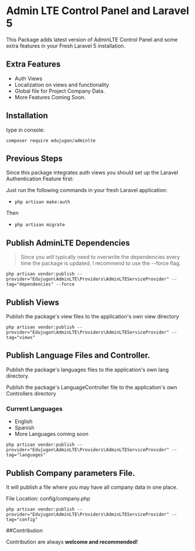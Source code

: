 # Admin LTE Control Panel and Laravel 5

This Package adds latest version of AdminLTE Control Panel and some extra features in your Fresh Laravel 5 installation.

## Extra Features

*   Auth Views
*   Localization on views and functionality
*   Global file for Project Company Data.
*   More Features Coming Soon.

## Installation

type in console:
```
composer require edujugon/adminlte
```


## Previous Steps

Since this package integrates auth views you should set up the Laravel Authentication Feature first:

Just run the following commands in your fresh Laravel application:

*   `php artisan make:auth` 

Then 

*   `php artisan migrate`


## Publish AdminLTE Dependencies

>Since you will typically need to overwrite the dependencies every time the package is updated, I recommend to use the --force flag.


```
php artisan vendor:publish --provider="Edujugon\AdminLTE\Providers\AdminLTEServiceProvider" --tag="dependencies" --force
```

## Publish Views

Publish the package's view files to the application's own view directory

```
php artisan vendor:publish --provider="Edujugon\AdminLTE\Providers\AdminLTEServiceProvider" --tag="views"
```

## Publish Language Files and Controller.

Publish the package's languages files to the application's own lang directory.

Publish the package's LanguageController file to the application's own Controllers directory

### Current Languages
 
*   English
*   Spanish
*   More Languages coming soon

```
php artisan vendor:publish --provider="Edujugon\AdminLTE\Providers\AdminLTEServiceProvider" --tag="languages"
```

## Publish Company parameters File.

It will publish a file where you may have all company data in one place.

File Location: config/company.php

```
php artisan vendor:publish --provider="Edujugon\AdminLTE\Providers\AdminLTEServiceProvider" --tag="config"
```

##Contribution

Contribution are always **welcome  and recommended!**